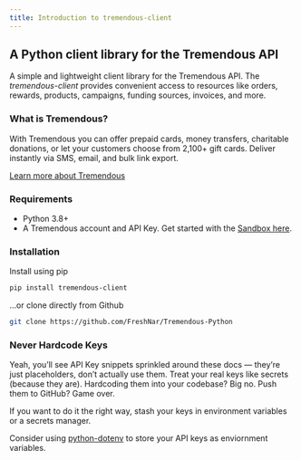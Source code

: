 ```yaml
---
title: Introduction to tremendous-client
---
```


## A Python client library for the Tremendous API

A simple and lightweight client library for the Tremendous API. The <i>tremendous-client</i> provides convenient access to resources like orders, rewards, products, campaigns, funding sources, invoices, and more.

### What is Tremendous?

With Tremendous you can offer prepaid cards, money transfers, charitable donations, or let your customers choose from 2,100+ gift cards. Deliver instantly via SMS, email, and bulk link export. 

[Learn more about Tremendous](https://tremendous.com)


### Requirements

- Python 3.8+
- A Tremendous account and API Key. Get started with the [Sandbox here](https://developers.tremendous.com/docs/1-create-a-sandbox-account). 

### Installation

Install using pip 
```bash
pip install tremendous-client
```

...or clone directly from Github
 
```bash
git clone https://github.com/FreshNar/Tremendous-Python
```

### Never Hardcode Keys

Yeah, you’ll see API Key snippets sprinkled around these docs — they’re just placeholders, don’t actually use them. Treat your real keys like secrets (because they are). Hardcoding them into your codebase? Big no. Push them to GitHub? Game over.

If you want to do it the right way, stash your keys in environment variables or a secrets manager.

Consider using [python-dotenv](https://pypi.org/project/python-dotenv/) to store your API keys as enviornment variables.